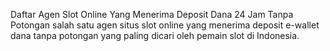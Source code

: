 Daftar Agen Slot Online Yang Menerima Deposit Dana 24 Jam Tanpa Potongan
salah satu agen situs slot online yang menerima deposit e-wallet dana tanpa potongan yang paling dicari oleh pemain slot di Indonesia.
